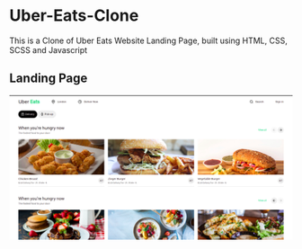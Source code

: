 # Uber-Eats-Clone
This is a Clone of Uber Eats Website Landing Page, built using HTML, CSS, SCSS and Javascript

## Landing Page
<img src='/projectImages/homepage.png' />
